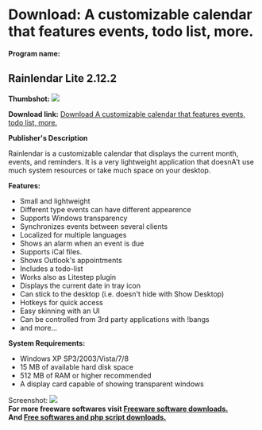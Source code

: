 # Download: A customizable calendar that features events, todo list, more.

**Program name:**

## Rainlendar Lite 2.12.2

  
**Thumbshot:** ![](http://www.freewarefiles.com/screenshot/rainlender_md.gif)   
  
**Download link:** [Download A customizable calendar that features events, todo list, more.](http://freesoftwares.boysofts.com/Rainlendar-Lite_program_14788.html)  
  


**Publisher's Description**  
  


Rainlendar is a customizable calendar that displays the current month, events, and reminders. It is a very lightweight application that doesnA't use much system resources or take much space on your desktop. 

**Features:**

  * Small and lightweight 
  * Different type events can have different appearence 
  * Supports Windows transparency 
  * Synchronizes events between several clients 
  * Localized for multiple languages 
  * Shows an alarm when an event is due 
  * Supports iCal files. 
  * Shows Outlook's appointments 
  * Includes a todo-list 
  * Works also as Litestep plugin 
  * Displays the current date in tray icon 
  * Can stick to the desktop (i.e. doesn't hide with Show Desktop) 
  * Hotkeys for quick access 
  * Easy skinning with an UI 
  * Can be controlled from 3rd party applications with !bangs 
  * and more... 

**System Requirements:**

  * Windows XP SP3/2003/Vista/7/8 
  * 15 MB of available hard disk space 
  * 512 MB of RAM or higher recommended 
  * A display card capable of showing transparent windows 

  
  
Screenshot: ![](http://www.freewarefiles.com/screenshot/rainlender.gif)   
**For more freeware softwares visit [Freeware software downloads.](http://freesoftwares.boysofts.com/)**   
**And [Free softwares and php script downloads.](http://www.boysofts.com/)**
